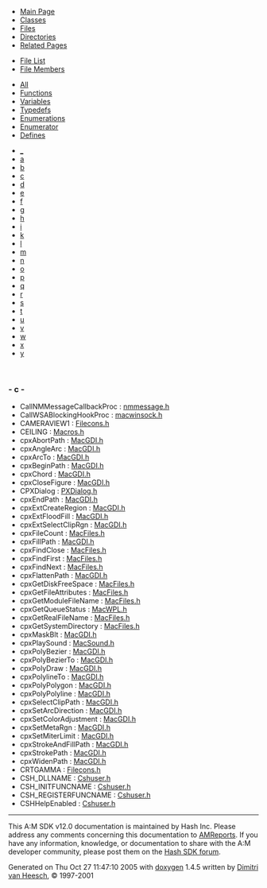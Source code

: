 <div class="tabs">

- [Main Page](index.md)
- [Classes](annotated.md)
- <span id="current">[Files](files.md)</span>
- [Directories](dirs.md)
- [Related Pages](pages.md)

</div>

<div class="tabs">

- [File List](files.md)
- <span id="current">[File Members](globals.md)</span>

</div>

<div class="tabs">

- [All](globals.md)
- [Functions](globals_func.md)
- [Variables](globals_vars.md)
- [Typedefs](globals_type.md)
- [Enumerations](globals_enum.md)
- [Enumerator](globals_eval.md)
- <span id="current">[Defines](globals_defs.md)</span>

</div>

<div class="tabs">

- [\_](globals_defs.md#index__)
- [a](globals_defs_0x61.md#index_a)
- [b](globals_defs_0x62.md#index_b)
- <span id="current">[c](globals_defs_0x63.md#index_c)</span>
- [d](globals_defs_0x64.md#index_d)
- [e](globals_defs_0x65.md#index_e)
- [f](globals_defs_0x66.md#index_f)
- [g](globals_defs_0x67.md#index_g)
- [h](globals_defs_0x68.md#index_h)
- [i](globals_defs_0x69.md#index_i)
- [k](globals_defs_0x6b.md#index_k)
- [l](globals_defs_0x6c.md#index_l)
- [m](globals_defs_0x6d.md#index_m)
- [n](globals_defs_0x6e.md#index_n)
- [o](globals_defs_0x6f.md#index_o)
- [p](globals_defs_0x70.md#index_p)
- [q](globals_defs_0x71.md#index_q)
- [r](globals_defs_0x72.md#index_r)
- [s](globals_defs_0x73.md#index_s)
- [t](globals_defs_0x74.md#index_t)
- [u](globals_defs_0x75.md#index_u)
- [v](globals_defs_0x76.md#index_v)
- [w](globals_defs_0x77.md#index_w)
- [x](globals_defs_0x78.md#index_x)
- [y](globals_defs_0x79.md#index_y)

</div>

 

### <span id="index_c" class="anchor">- c -</span>

- CallNMMessageCallbackProc : <a href="nmmessage_8h.md#4d1ba9ce71b9b67a071fcc706c65c287" class="el">nmmessage.h</a>
- CallWSABlockingHookProc : <a href="macwinsock_8h.md#b5e6563319959203fa44325f39ebc70e" class="el">macwinsock.h</a>
- CAMERAVIEW1 : <a href="Filecons_8h.md#40d8c7d293913a10ed02251ce6834e57" class="el">Filecons.h</a>
- CEILING : <a href="Macros_8h.md#24a2a91ce1c395b0d626178ccdf4144b" class="el">Macros.h</a>
- cpxAbortPath : <a href="MacGDI_8h.md#1757d2a2c9525de2b3882fa3975662cc" class="el">MacGDI.h</a>
- cpxAngleArc : <a href="MacGDI_8h.md#45383a960bf95cf52082d299cf90efde" class="el">MacGDI.h</a>
- cpxArcTo : <a href="MacGDI_8h.md#75f0d38cb8c4c1673d63fd0cb2d570e9" class="el">MacGDI.h</a>
- cpxBeginPath : <a href="MacGDI_8h.md#35e28b4a8aae2cc27ada0d1e35b4d676" class="el">MacGDI.h</a>
- cpxChord : <a href="MacGDI_8h.md#63261c2180b98b9a2f1b67b9bca4f592" class="el">MacGDI.h</a>
- cpxCloseFigure : <a href="MacGDI_8h.md#456b6e60ac83173396fa508bf4c5323e" class="el">MacGDI.h</a>
- CPXDialog : <a href="PXDialog_8h.md#fdb707328c9f2a0a42cf3f1264c8d249" class="el">PXDialog.h</a>
- cpxEndPath : <a href="MacGDI_8h.md#e7bd5ab2c6dbd6ea8de1afda61850669" class="el">MacGDI.h</a>
- cpxExtCreateRegion : <a href="MacGDI_8h.md#37188c208558dab7934fad646892d376" class="el">MacGDI.h</a>
- cpxExtFloodFill : <a href="MacGDI_8h.md#1fbf12e0329186538a09a7134da760ce" class="el">MacGDI.h</a>
- cpxExtSelectClipRgn : <a href="MacGDI_8h.md#c8419bfdee3b935b34add948fc015f5f" class="el">MacGDI.h</a>
- cpxFileCount : <a href="MacFiles_8h.md#d817428b57bf9cb75fb020286f1893f7" class="el">MacFiles.h</a>
- cpxFillPath : <a href="MacGDI_8h.md#5b90753aec3a8768db40ffa91102c518" class="el">MacGDI.h</a>
- cpxFindClose : <a href="MacFiles_8h.md#8da9a14f3055906e086aa6f47fad650e" class="el">MacFiles.h</a>
- cpxFindFirst : <a href="MacFiles_8h.md#6932ade2ce4a318b09d71824febb1f5f" class="el">MacFiles.h</a>
- cpxFindNext : <a href="MacFiles_8h.md#c227577e5b98ca710a522ca340ac4cbb" class="el">MacFiles.h</a>
- cpxFlattenPath : <a href="MacGDI_8h.md#1bbdeb61c0493256cf9608ead70da7cd" class="el">MacGDI.h</a>
- cpxGetDiskFreeSpace : <a href="MacFiles_8h.md#5284ac8021eeac3618e1d4bbe55b5c97" class="el">MacFiles.h</a>
- cpxGetFileAttributes : <a href="MacFiles_8h.md#e293f9e78c43d2d6a5d4e087056bcbd0" class="el">MacFiles.h</a>
- cpxGetModuleFileName : <a href="MacFiles_8h.md#a59f3d0ba627422e8f649784ba44ae2d" class="el">MacFiles.h</a>
- cpxGetQueueStatus : <a href="MacWPL_8h.md#10b32ba4f2ce06c5f6a622e409a153cf" class="el">MacWPL.h</a>
- cpxGetRealFileName : <a href="MacFiles_8h.md#a8d90fcb28fc2c51bc09939cdfe42ee8" class="el">MacFiles.h</a>
- cpxGetSystemDirectory : <a href="MacFiles_8h.md#8e29b4626ea8f370342a8e39526e0575" class="el">MacFiles.h</a>
- cpxMaskBlt : <a href="MacGDI_8h.md#8c900769ba7f5ee9af7d29bb5cf43e72" class="el">MacGDI.h</a>
- cpxPlaySound : <a href="MacSound_8h.md#b6336a43d00f695679cc7e7bca0e9910" class="el">MacSound.h</a>
- cpxPolyBezier : <a href="MacGDI_8h.md#a81fdc4b96703230bb147a25e798c45d" class="el">MacGDI.h</a>
- cpxPolyBezierTo : <a href="MacGDI_8h.md#4b230a39bca7f2c2d8aabdff002cca8e" class="el">MacGDI.h</a>
- cpxPolyDraw : <a href="MacGDI_8h.md#8f4763b71d403592737ff978c2430c10" class="el">MacGDI.h</a>
- cpxPolylineTo : <a href="MacGDI_8h.md#31b5d8f26f032c989d0b39e9b1ef1e77" class="el">MacGDI.h</a>
- cpxPolyPolygon : <a href="MacGDI_8h.md#240bc683642f26f15101101dfaf97d60" class="el">MacGDI.h</a>
- cpxPolyPolyline : <a href="MacGDI_8h.md#dd593d9fce7decefe85470c79b09f420" class="el">MacGDI.h</a>
- cpxSelectClipPath : <a href="MacGDI_8h.md#0c35d35b30e935e6860c44e2c2232652" class="el">MacGDI.h</a>
- cpxSetArcDirection : <a href="MacGDI_8h.md#1a54ab812c90c0b2051a72b776229f5a" class="el">MacGDI.h</a>
- cpxSetColorAdjustment : <a href="MacGDI_8h.md#764dfaa8a50ae6f61c8a5dd8a761e17c" class="el">MacGDI.h</a>
- cpxSetMetaRgn : <a href="MacGDI_8h.md#07138b38e6d6d6657192cfd0e33982b6" class="el">MacGDI.h</a>
- cpxSetMiterLimit : <a href="MacGDI_8h.md#887003f359c4db6832c50d7baf9dc211" class="el">MacGDI.h</a>
- cpxStrokeAndFillPath : <a href="MacGDI_8h.md#8aecc88fcd75ab05f282612768673f96" class="el">MacGDI.h</a>
- cpxStrokePath : <a href="MacGDI_8h.md#ef22129f6d18c73265f3a687cc8e51db" class="el">MacGDI.h</a>
- cpxWidenPath : <a href="MacGDI_8h.md#309e8ee3b0813d1fe01063493751aac9" class="el">MacGDI.h</a>
- CRTGAMMA : <a href="Filecons_8h.md#65c78aec36fe895f0d7c0e2ce61e94b9" class="el">Filecons.h</a>
- CSH_DLLNAME : <a href="Cshuser_8h.md#1da6a72e8d3b76314ef1901d26618040" class="el">Cshuser.h</a>
- CSH_INITFUNCNAME : <a href="Cshuser_8h.md#bab88e321e90bbc9d83e184b8bc6fb93" class="el">Cshuser.h</a>
- CSH_REGISTERFUNCNAME : <a href="Cshuser_8h.md#463b1cc9865b73d8d4713a618620cfcc" class="el">Cshuser.h</a>
- CSHHelpEnabled : <a href="Cshuser_8h.md#cdf50e9dcd8276e4735822120b1bc464" class="el">Cshuser.h</a>

------------------------------------------------------------------------

<span class="small">This A:M SDK v12.0 documentation is maintained by Hash Inc. Please address any comments concerning this documentation to [AMReports](http://www.hash.com/reports). If you have any information, knowledge, or documentation to share with the A:M developer community, please post them on the [Hash SDK forum](http://www.hash.com/forums/index.php?showforum=11).</span>

Generated on Thu Oct 27 11:47:10 2005 with [<span class="image placeholder" original-image-src="doxygen.png" original-image-title="" height="45" width="100" align="middle" border="0">doxygen</span>](http://www.doxygen.org/index.html) 1.4.5 written by [Dimitri van Heesch](mailto:dimitri@stack.nl), © 1997-2001
